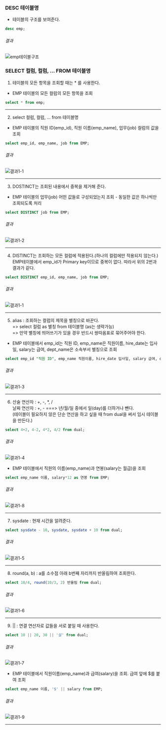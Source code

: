 
### DESC 테이블명
- 테이블의 구조를 보여준다.

``` sql
desc emp;
```
###### 결과
![emp테이블구조](/image_file/emp테이블구조.png)


### SELECT 컬럼, 컬럼, ... FROM 테이블명
1. 테이블의 모든 항목을 조회할 때는 * 를 사용한다.  
- EMP 테이블의 모든 컬럼의 모든 항목을 조회
```sql
select * from emp;
```

****

2. select 컬럼, 컬럼, ... from 테이블명
- EMP 테이블의 직원 ID(emp_id), 직원 이름(emp_name), 업무(job) 컬럼의 값을 조회

```sql
select emp_id, emp_name, job from EMP;
```

###### 결과
![결과1-1](/image_file/결과1-1.png)

****

3. DOSTINCT는 조회된 내용에서 중복을 제거해 준다.
- EMP 테이블의 업무(job) 어떤 값들로 구성되었는지 조회 - 동일한 값은 하나씩만 조회되도록 처리  


```sql
select DISTINCT job from EMP;
```

###### 결과
![결과1-2](/image_file/결과1-2.png)

****

4. DISTINCT는 조회하는 모든 컬럼에 적용된다.(하나의 컬럼에만 적용되지 않는다.)  
EMP테이블에서 emp_id가 Primary key이므로 중복이 없다. 따라서 위의 2번과 결과가 같다.

```sql
select DISTINCT emp_id, emp_name, job from EMP;
```

###### 결과
![결과1-1](/image_file/결과1-1.png)

****

5. alias : 조회하는 컬럼의 제목을 별칭으로 바꾼다.  
=> select 컬럼 as 별칭 from 테이블명 (as는 생략가능)  
=> 만약 별칭에 띄어쓰기가 있을 경우 반드시 쌍따옴표로 묶어주어야 한다.  
- EMP 테이블에서 emp_id는 직원 ID, emp_name은 직원이름, hire_date는 입사일, salary는 급여, dept_name은 소속부서 별칭으로 조회

```sql
select emp_id "직원 ID", emp_name 직원이름, hire_date 입사일, salary 급여, dept_name 소속부서 from EMP;
```

###### 결과
![결과1-3](/image_file/결과1-3.png)

****

6. 산술 연산자 : +, -, *, /  
날짜 연산자 : +, - ===> 년/월/일 중에서 일(day)를 더하거나 뺀다.  
(테이블이 필요하지 않은 단순 연산을 하고 싶을 때 from dual을 써서 임시 테이블을 만든다.)

```sql
select 4+2, 4-2, 4*2, 4/2 from dual;
```

###### 결과

![결과1-4](/image_file/결과1-4.png)

- EMP 테이블에서 직원의 이름(emp_name)과 연봉(salary는 월급)을 조회

```sql
select emp_name 이름, salary*12 as 연봉 from EMP;
```

###### 결과

![결과1-8](/image_file/결과1-8.png)

****

7. sysdate : 현재 시간을 알려준다.

```sql
select sysdate - 10, sysdate, sysdate + 10 from dual;
```

###### 결과

![결과1-5](/image_file/결과1-5.png)

****

8. round(a, b) : a를 소수점 아래 b번째 자리까지 반올림하여 조회한다.

```sql
select 10/4, round(10/3, 2) 반올림 from dual;
```

###### 결과

![결과1-6](/image_file/결과1-6.png)

****

9. || : 연결 연산자로 값들을 서로 붙일 때 사용한다.
```sql
select 10 || 20, 30 || '살' from dual;
```

###### 결과

![결과1-7](/image_file/결과1-7.png)

- EMP 테이블에서 직원이름(emp_name)과 급여(salary)을 조회. 급여 앞에 $를 붙여 조회

```sql
select emp_name 이름, '$' || salary from EMP;
```

###### 결과

![결과1-9](/image_file/결과1-9.png)

****


